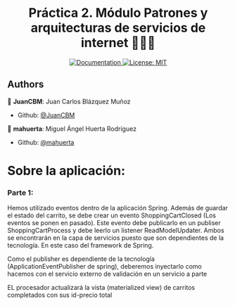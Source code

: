 <h1 align="center">Práctica 2. Módulo Patrones y arquitecturas de servicios de internet 👨🏻‍💻 </h1>

<p align="center">
  <a href="/docs" target="_blank">
    <img alt="Documentation" src="https://img.shields.io/badge/documentation-yes-brightgreen.svg" />
  </a>
  <a href="#" target="_blank">
    <img alt="License: MIT" src="https://img.shields.io/badge/License-MIT-yellow.svg" />
  </a>
</p>

## Authors
👤 **JuanCBM**: Juan Carlos Blázquez Muñoz
* Github: [@JuanCBM](https://github.com/JuanCBM)

👤 **mahuerta**: Miguel Ángel Huerta Rodríguez
* Github: [@mahuerta](https://github.com/mahuerta)




# Sobre la aplicación:
### Parte 1:
Hemos utilizado eventos dentro de la aplicación Spring.
Además de guardar el estado del carrito, se debe crear un evento ShoppingCartClosed (Los eventos se ponen en pasado).
Este evento debe publicarlo en un publiser ShoppingCartProcess y debe leerlo un listener ReadModelUpdater. 
Ambos se encontrarán en la capa de servicios puesto que son dependientes de la tecnología. En este caso del framework de Spring.

Como el publisher es dependiente de la tecnología (ApplicationEventPublisher de spring), 
deberemos inyectarlo como hacemos con el servicio externo de validación en un servicio a parte

EL procesador actualizará la vista (materialized view) de carritos completados con sus id-precio total